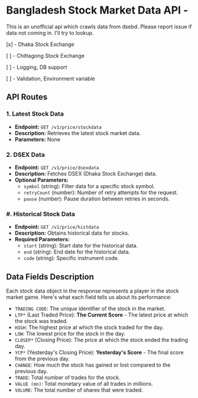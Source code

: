 # Bangladesh Stock Market Data API - 

This is an unofficial api which crawls data from dsebd. Please report issue if data not coming in. I'll try to lookup.

[x] - Dhaka Stock Exchange

[ ] - Chittagong Stock Exchange

[ ] - Logging, DB support

[ ] - Validation, Environment variable
## API Routes

### 1. Latest Stock Data
- **Endpoint:** `GET /v1/price/stockdata`
- **Description:** Retrieves the latest stock market data.
- **Parameters:** None

### 2. DSEX Data
- **Endpoint:** `GET /v1/price/dsexdata`
- **Description:** Fetches DSEX (Dhaka Stock Exchange) data.
- **Optional Parameters:**
  - `symbol` (string): Filter data for a specific stock symbol.
  - `retryCount` (number): Number of retry attempts for the request.
  - `pause` (number): Pause duration between retries in seconds.

### #. Historical Stock Data
- **Endpoint:** `GET /v1/price/histdata`
- **Description:** Obtains historical data for stocks.
- **Required Parameters:**
  - `start` (string): Start date for the historical data.
  - `end` (string): End date for the historical data.
  - `code` (string): Specific instrument code.
  

## Data Fields Description

Each stock data object in the response represents a player in the stock market game. Here's what each field tells us about its performance:


- `TRADING CODE`: The unique identifier of the stock in the market.
- `LTP*` (Last Traded Price): **The Current Score** - The latest price at which the stock was traded.
- `HIGH`:  The highest price at which the stock traded for the day.
- `LOW`: The lowest price for the stock in the day.
- `CLOSEP*` (Closing Price): The price at which the stock ended the trading day.
- `YCP*` (Yesterday's Closing Price): **Yesterday's Score** - The final score from the previous day.
- `CHANGE`: How much the stock has gained or lost compared to the previous day.
- `TRADE`: Total number of trades for the stock.
- `VALUE (mn)`: Total monetary value of all trades in millions.
- `VOLUME`: The total number of shares that were traded.


